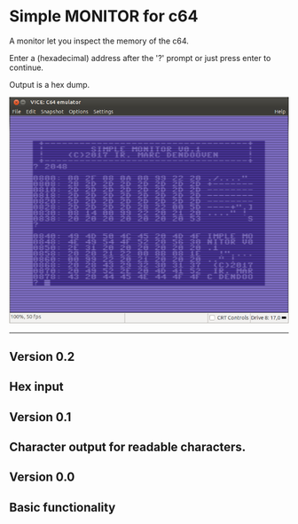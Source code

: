 # Simple MONITOR for c64
A monitor let you inspect the memory of the c64.

Enter a (hexadecimal) address after the '?' prompt or just press enter to continue.

Output is a hex dump.

![Monitor](./c64_monitor.png)

---------
## Version 0.2  
Hex input
---------
## Version 0.1  
Character output for readable characters.
---------
## Version 0.0  
Basic functionality
---------
